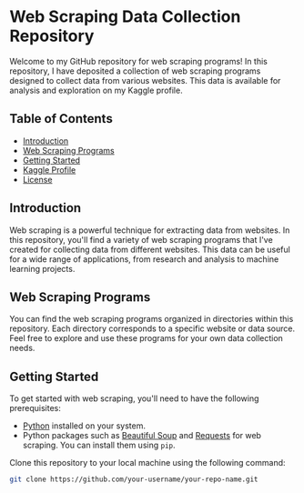# Web Scraping Data Collection Repository

Welcome to my GitHub repository for web scraping programs! In this repository, I have deposited a collection of web scraping programs designed to collect data from various websites. This data is available for analysis and exploration on my Kaggle profile.

## Table of Contents

- [Introduction](#introduction)
- [Web Scraping Programs](#web-scraping-programs)
- [Getting Started](#getting-started)
- [Kaggle Profile](#kaggle-profile)
- [License](#license)

## Introduction

Web scraping is a powerful technique for extracting data from websites. In this repository, you'll find a variety of web scraping programs that I've created for collecting data from different websites. This data can be useful for a wide range of applications, from research and analysis to machine learning projects.

## Web Scraping Programs

You can find the web scraping programs organized in directories within this repository. Each directory corresponds to a specific website or data source. Feel free to explore and use these programs for your own data collection needs.

## Getting Started

To get started with web scraping, you'll need to have the following prerequisites:

- [Python](https://www.python.org/) installed on your system.
- Python packages such as [Beautiful Soup](https://www.crummy.com/software/BeautifulSoup/bs4/doc/) and [Requests](https://docs.python-requests.org/en/master/) for web scraping. You can install them using `pip`.

Clone this repository to your local machine using the following command:

```bash
git clone https://github.com/your-username/your-repo-name.git
